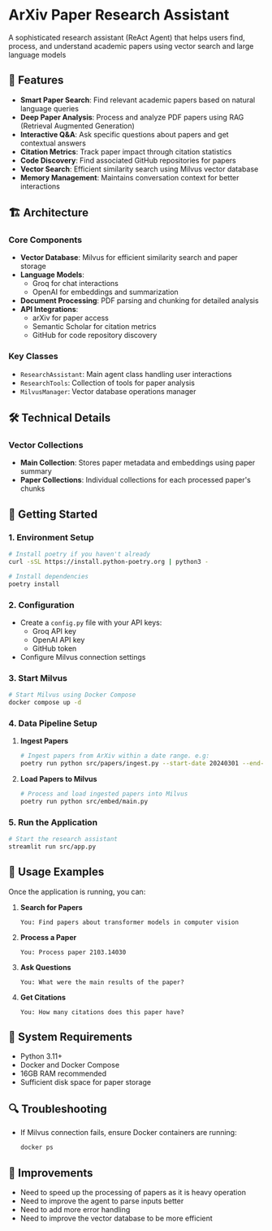 # ArXiv Paper Research Assistant

A sophisticated research assistant (ReAct Agent) that helps users find, process, and understand academic papers using vector search and large language models

## 🌟 Features

- **Smart Paper Search**: Find relevant academic papers based on natural language queries
- **Deep Paper Analysis**: Process and analyze PDF papers using RAG (Retrieval Augmented Generation)
- **Interactive Q&A**: Ask specific questions about papers and get contextual answers
- **Citation Metrics**: Track paper impact through citation statistics
- **Code Discovery**: Find associated GitHub repositories for papers
- **Vector Search**: Efficient similarity search using Milvus vector database
- **Memory Management**: Maintains conversation context for better interactions

## 🏗️ Architecture

### Core Components

- **Vector Database**: Milvus for efficient similarity search and paper storage
- **Language Models**: 
  - Groq for chat interactions
  - OpenAI for embeddings and summarization
- **Document Processing**: PDF parsing and chunking for detailed analysis
- **API Integrations**:
  - arXiv for paper access
  - Semantic Scholar for citation metrics
  - GitHub for code repository discovery

### Key Classes

- `ResearchAssistant`: Main agent class handling user interactions
- `ResearchTools`: Collection of tools for paper analysis
- `MilvusManager`: Vector database operations manager

## 🛠️ Technical Details

### Vector Collections

- **Main Collection**: Stores paper metadata and embeddings using paper summary
- **Paper Collections**: Individual collections for each processed paper's chunks


## 🚀 Getting Started

### 1. Environment Setup
```bash
# Install poetry if you haven't already
curl -sSL https://install.python-poetry.org | python3 -

# Install dependencies
poetry install
```

### 2. Configuration
- Create a `config.py` file with your API keys:
  - Groq API key
  - OpenAI API key
  - GitHub token
- Configure Milvus connection settings

### 3. Start Milvus
```bash
# Start Milvus using Docker Compose
docker compose up -d
```

### 4. Data Pipeline Setup

1. **Ingest Papers**
   ```bash
   # Ingest papers from ArXiv within a date range. e.g:
   poetry run python src/papers/ingest.py --start-date 20240301 --end-date 20240330
   ```

2. **Load Papers to Milvus**
   ```bash
   # Process and load ingested papers into Milvus
   poetry run python src/embed/main.py
   ```

### 5. Run the Application
```bash
# Start the research assistant
streamlit run src/app.py
```

## 💬 Usage Examples

Once the application is running, you can:

1. **Search for Papers**
   ```
   You: Find papers about transformer models in computer vision
   ```

2. **Process a Paper**
   ```
   You: Process paper 2103.14030
   ```

3. **Ask Questions**
   ```
   You: What were the main results of the paper?
   ```

4. **Get Citations**
   ```
   You: How many citations does this paper have?
   ```

## 📝 System Requirements

- Python 3.11+
- Docker and Docker Compose
- 16GB RAM recommended
- Sufficient disk space for paper storage

## 🔍 Troubleshooting

- If Milvus connection fails, ensure Docker containers are running:
  ```bash
  docker ps
  ```

## 🤝 Improvements

- Need to speed up the processing of papers as it is heavy operation
- Need to improve the agent to parse inputs better
- Need to add more error handling
- Need to improve the vector database to be more efficient
